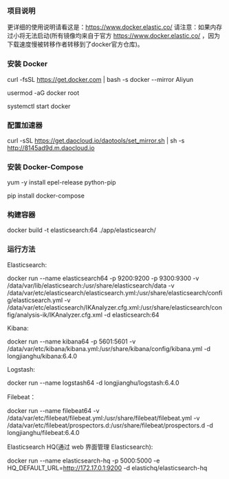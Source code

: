 ### 项目说明

更详细的使用说明请看这是：https://www.docker.elastic.co/ 请注意：如果内存过小将无法启动(所有镜像均来自于官方 https://www.docker.elastic.co/ ，因为下载速度慢被转移作者转移到了docker官方仓库)。

### 安装 Docker

curl -fsSL https://get.docker.com | bash -s docker --mirror Aliyun

usermod -aG docker  root

systemctl start docker

### 配置加速器

curl -sSL https://get.daocloud.io/daotools/set_mirror.sh | sh -s http://8145ad9d.m.daocloud.io

### 安装 Docker-Compose

yum -y install epel-release python-pip

pip install docker-compose

### 构建容器

docker build -t elasticsearch:64 ./app/elasticsearch/

### 运行方法

Elasticsearch:

docker run --name elasticsearch64 -p 9200:9200 -p 9300:9300 -v /data/var/lib/elasticsearch:/usr/share/elasticsearch/data -v /data/var/etc/elasticsearch/elasticsearch.yml:/usr/share/elasticsearch/config/elasticsearch.yml -v /data/var/etc/elasticsearch/IKAnalyzer.cfg.xml:/usr/share/elasticsearch/config/analysis-ik/IKAnalyzer.cfg.xml -d elasticsearch:64

Kibana:

docker run --name kibana64 -p 5601:5601 -v /data/var/etc/kibana/kibana.yml:/usr/share/kibana/config/kibana.yml -d longjianghu/kibana:6.4.0

Logstash:

docker run --name logstash64 -d longjianghu/logstash:6.4.0

Filebeat：

docker run --name filebeat64 -v /data/var/etc/filebeat/filebeat.yml:/usr/share/filebeat/filebeat.yml -v /data/var/etc/filebeat/prospectors.d:/usr/share/filebeat/prospectors.d -d longjianghu/filebeat:6.4.0

Elasticsearch HQ(通过 web 界面管理 Elasticsearch):

docker run --name elasticsearch-hq -p 5000:5000 -e HQ_DEFAULT_URL=http://172.17.0.1:9200 -d elastichq/elasticsearch-hq
